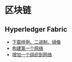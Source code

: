 # 区块链

## Hyperledger Fabric

* [下载样例、二进制、镜像](fabric/install.md)
* [构建第一个网络](fabric/byfn.md)
* [增加一个组织到网络](fabric/eyfn.md)

